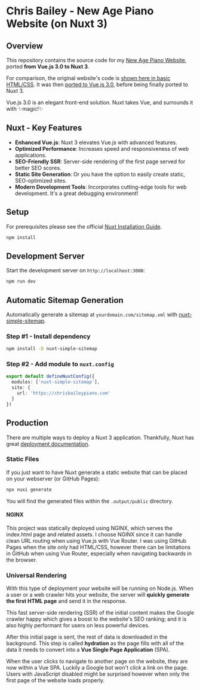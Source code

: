 # Chris Bailey - New Age Piano Website (on Nuxt 3)
## Overview
This repository contains the source code for my [New Age Piano Website](https://chrisbaileypiano.com/), ported **from Vue.js 3.0 to Nuxt 3**.

For comparison, the original website's code is [shown here in basic HTML/CSS](https://github.com/chris-bailey/cbpiano-website-html). It was then [ported to Vue.js 3.0](https://github.com/chris-bailey/cbpiano-website-vue), before being finally ported to Nuxt 3. 

Vue.js 3.0 is an elegant front-end solution. Nuxt takes Vue, and surrounds it with ✨magic!✨

## Nuxt - Key Features
- **Enhanced Vue.js**: Nuxt 3 elevates Vue.js with advanced features.
- **Optimized Performance**: Increases speed and responsiveness of web applications.
- **SEO-Friendly SSR**: Server-side rendering of the first page served for better SEO scores.
- **Static Site Generation**: Or you have the option to easily create static, SEO-optimized sites.
- **Modern Development Tools**: Incorporates cutting-edge tools for web development. It's a great debugging environment!


## Setup
For prerequisites please see the official [Nuxt Installation Guide](https://nuxt.com/docs/getting-started/installation).
```bash
npm install
```

## Development Server
Start the development server on `http://localhost:3000`:

```bash
npm run dev
```

## Automatic Sitemap Generation
Automatically generate a sitemap at `yourdomain.com/sitemap.xml` with [nuxt-simple-sitemap](https://github.com/harlan-zw/nuxt-simple-sitemap).

### Step #1 - Install dependency
```bash
npm install -D nuxt-simple-sitemap
```

### Step #2 - Add module to `nuxt.config`
```ts
export default defineNuxtConfig({
  modules: ['nuxt-simple-sitemap'],
  site: {
    url: 'https://chrisbaileypiano.com'
  }
})
```

## Production
There are multiple ways to deploy a Nuxt 3 application. Thankfully, Nuxt has great [deployment documentation](https://nuxt.com/docs/getting-started/deployment).

### Static Files
If you just want to have Nuxt generate a static website that can be placed on your webserver (or GitHub Pages): 
```bash
npx nuxi generate
```

You will find the generated files within the `.output/public` directory.

#### NGINX
This project was statically deployed using NGINX, which serves the index.html page and related assets. I choose NGINX since it can handle clean URL routing when using Vue.js with Vue Router. I was using GitHub Pages when the site only had HTML/CSS, however there can be limitations in GitHub when using Vue Router, especially when navigating backwards in the browser.

### Universal Rendering
With this type of deployment your website will be running on Node.js. When a user or a web crawler hits your website, the server will **quickly generate the first HTML page** and send it in the response.

This fast server-side rendering (SSR) of the initial content makes the Google crawler happy which gives a boost to the website's SEO ranking; and it is also highly performant for users on less powerful devices.

After this initial page is sent, the rest of data is downloaded in the background. This step is called **hydration** as the page fills with all of the data it needs to convert into a **Vue Single Page Application** (SPA).

When the user clicks to navigate to another page on the website, they are now within a Vue SPA. Luckily a Google bot won't _click_ a link on the page. Users with JavaScript disabled might be surprised however when only the first page of the website loads properly.